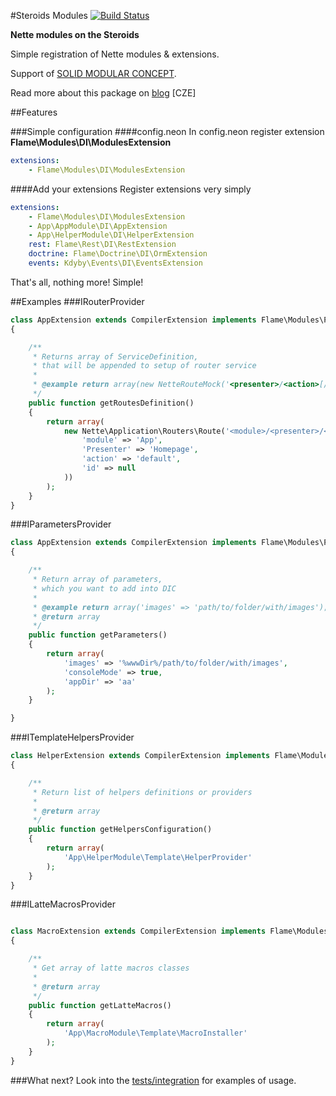 #Steroids Modules [![Build Status](https://travis-ci.org/flame-org/Modules.png?branch=master)](https://travis-ci.org/flame-org/Modules)

**Nette modules on the Steroids**

Simple registration of Nette modules & extensions.

Support of [SOLID MODULAR CONCEPT](http://forum.nette.org/en/1193-extending-extensions-solid-modular-concept).

Read more about this package on [blog](http://blog.jsifalda.name/post/detail/15/nette-moduly-a-vlastni-instalator-3) [CZE]

##Features

###Simple configuration
####config.neon
In config.neon register extension **Flame\Modules\DI\ModulesExtension**
```yml
extensions:
	- Flame\Modules\DI\ModulesExtension
```

####Add your extensions
Register extensions very simply
```yml
extensions:
	- Flame\Modules\DI\ModulesExtension
	- App\AppModule\DI\AppExtension
	- App\HelperModule\DI\HelperExtension
	rest: Flame\Rest\DI\RestExtension
	doctrine: Flame\Doctrine\DI\OrmExtension
	events: Kdyby\Events\DI\EventsExtension
```

That's all, nothing more! Simple!

##Examples
###IRouterProvider
```php
class AppExtension extends CompilerExtension implements Flame\Modules\Providers\IRouterProvider
{

	/**
	 * Returns array of ServiceDefinition,
	 * that will be appended to setup of router service
	 *
	 * @example return array(new NetteRouteMock('<presenter>/<action>[/<id>]', 'Homepage:default'));
	 */
	public function getRoutesDefinition()
	{
		return array(
			new Nette\Application\Routers\Route('<module>/<presenter>/<action>[/<id>]', array(
				'module' => 'App',
				'Presenter' => 'Homepage',
				'action' => 'default',
				'id' => null
			))
		);
	}
}
```

###IParametersProvider
```php
class AppExtension extends CompilerExtension implements Flame\Modules\Providers\IParametersProvider
{

	/**
	 * Return array of parameters,
	 * which you want to add into DIC
	 *
	 * @example return array('images' => 'path/to/folder/with/images');
	 * @return array
	 */
	public function getParameters()
	{
		return array(
			'images' => '%wwwDir%/path/to/folder/with/images',
			'consoleMode' => true,
			'appDir' => 'aa'
		);
	}

}
```


###ITemplateHelpersProvider
```php
class HelperExtension extends CompilerExtension implements Flame\Modules\Providers\ITemplateHelpersProvider
{

	/**
	 * Return list of helpers definitions or providers
	 *
	 * @return array
	 */
	public function getHelpersConfiguration()
	{
		return array(
			'App\HelperModule\Template\HelperProvider'
		);
	}
}
```

###ILatteMacrosProvider
```php

class MacroExtension extends CompilerExtension implements Flame\Modules\ProvidersILatteMacrosProvider
{

	/**
	 * Get array of latte macros classes
	 *
	 * @return array
	 */
	public function getLatteMacros()
	{
		return array(
			'App\MacroModule\Template\MacroInstaller'
		);
	}
}
```

###What next?
Look into the [tests/integration](https://github.com/flame-org/Modules/tree/master/tests/integration) for examples of usage.